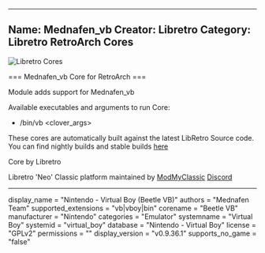 -----------------------
Name: Mednafen_vb
Creator: Libretro
Category: Libretro RetroArch Cores
-----------------------
![Libretro Cores](https://modmyclassic.com/wp-content/uploads/2020/06/LibRetroNeoCoresSmall.png)

=== Mednafen_vb Core for RetroArch ===

Module adds support for Mednafen_vb

Available executables and arguments to run Core:
- /bin/vb <rom> <clover_args>

These cores are automatically built against the latest LibRetro Source code. You can find nightly builds and stable builds [here](https://modmyclassic.com/hmodcores)

Core by Libretro

Libretro 'Neo' Classic platform maintained by [ModMyClassic](https://modmyclassic.com) [Discord](https://modmyclassic.com/discord)

-----------------------

display_name = "Nintendo - Virtual Boy (Beetle VB)"
authors = "Mednafen Team"
supported_extensions = "vb|vboy|bin"
corename = "Beetle VB"
manufacturer = "Nintendo"
categories = "Emulator"
systemname = "Virtual Boy"
systemid = "virtual_boy"
database = "Nintendo - Virtual Boy"
license = "GPLv2"
permissions = ""
display_version = "v0.9.36.1"
supports_no_game = "false"
